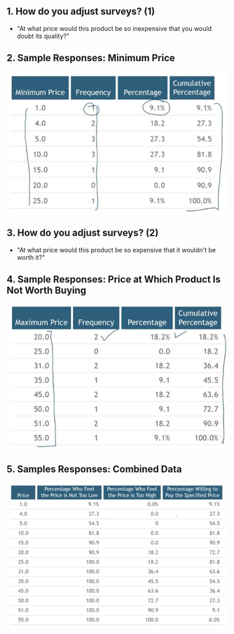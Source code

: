 ## 1. How do you adjust surveys? (1)

- "At what price would this product be so inexpensive that you would doubt its quality?"

## 2. Sample Responses: Minimum Price

<img src="Img/01_Obtaining_Willingness_to_Pay_from_Surveys_1.jpg">

## 3. How do you adjust surveys? (2)

- "At what price would this product be so expensive that it wouldn't be worth it?"

## 4. Sample Responses: Price at Which Product Is Not Worth Buying


<img src="Img/01_Obtaining_Willingness_to_Pay_from_Surveys_2.jpg">


## 5. Samples Responses: Combined Data


<img src="Img/01_Obtaining_Willingness_to_Pay_from_Surveys_3.jpg">



